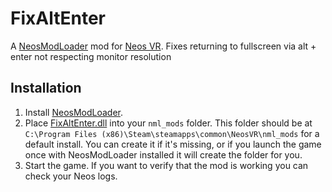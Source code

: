 ﻿# FixAltEnter

A [NeosModLoader](https://github.com/neos-modding-group/NeosModLoader) mod for [Neos VR](https://neos.com/). Fixes returning to fullscreen via alt + enter not respecting monitor resolution

## Installation
1. Install [NeosModLoader](https://github.com/zkxs/NeosModLoader).
1. Place [FixAltEnter.dll](https://github.com/badhaloninja/FixAltEnter/releases/latest/download/FixAltEnter.dll) into your `nml_mods` folder. This folder should be at `C:\Program Files (x86)\Steam\steamapps\common\NeosVR\nml_mods` for a default install. You can create it if it's missing, or if you launch the game once with NeosModLoader installed it will create the folder for you.
1. Start the game. If you want to verify that the mod is working you can check your Neos logs.